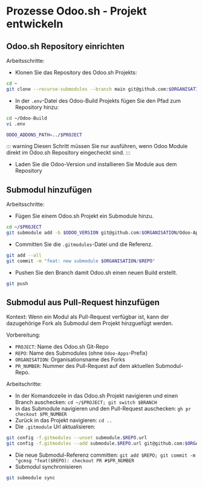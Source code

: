 # Prozesse Odoo.sh - Projekt entwickeln

## Odoo.sh Repository einrichten

Arbeitsschritte:

* Klonen Sie das Repository des Odoo.sh Projekts:

```bash
cd ~
git clone --recurse-submodules --branch main git@github.com:$ORGANISATION/$PROJECT.git
```

* In der `.env`-Datei des Odoo-Build Projekts fügen Sie den Pfad zum Repository hinzu:

```bash
cd ~/Odoo-Build
vi .env
```

```bash
ODOO_ADDONS_PATH=../$PROJECT
```

::: warning
Diesen Schritt müssen Sie nur ausführen, wenn Odoo Module direkt im Odoo.sh Repository eingecheckt sind.
:::

* Laden Sie die Odoo-Version und installieren Sie Module aus dem Repository

## Submodul hinzufügen

Arbeitsschritte:

* Fügen Sie einem Odoo.sh Projekt ein Submodule hinzu.

```bash
cd ~/$PROJECT
git submodule add -b $ODOO_VERSION git@github.com:$ORGANISATION/Odoo-Apps-$REPO.git "$ORGANISATION-$REPO"
```

* Committen Sie die `.gitmodules`-Datei und die Referenz.

```bash
git add --all
git commit -m "feat: new submodule $ORGANISATION/$REPO"
```

* Pushen Sie den Branch damit Odoo.sh einen neuen Build erstellt.

```bash
git push
```

## Submodul aus Pull-Request hinzufügen

Kontext: Wenn ein Modul als Pull-Request verfügbar ist, kann der dazugehörige Fork als Submodul dem Projekt hinzguefügt werden.

Vorbereitung:

* `PROJECT`: Name des Odoo.sh Git-Repo
* `REPO`: Name des Submodules (ohne `Odoo-Apps`-Prefix)
* `ORGANISATION`: Organisationsname des Forks
* `PR_NUMBER`: Nummer des Pull-Request auf dem aktuellen Submodul-Repo.

Arbeitschritte:

* In der Komandozeile in das Odoo.sh Projekt navigieren und einen Branch auschecken: `cd ~/$PROJECT; git switch $BRANCH`
* In das Submodule navigieren und den Pull-Request auschecken: `gh pr checkout $PR_NUMBER`
* Zurück in das Projekt navigieren: `cd ..`
* Die `.gitmodule` Url aktualisieren:

```bash
git config -f.gitmodules --unset submodule.$REPO.url
git config -f.gitmodules --add submodule.$REPO.url git@github.com:$ORGANISATION$/Odoo-Apps-$REPO.git
```

* Die neue Submodul-Referenz committen: `git add $REPO; git commit -m "gcmsg "feat($REPO): checkout PR #$PR_NUMBER`
* Submodul synchronisieren

```bash
git submodule sync
```
